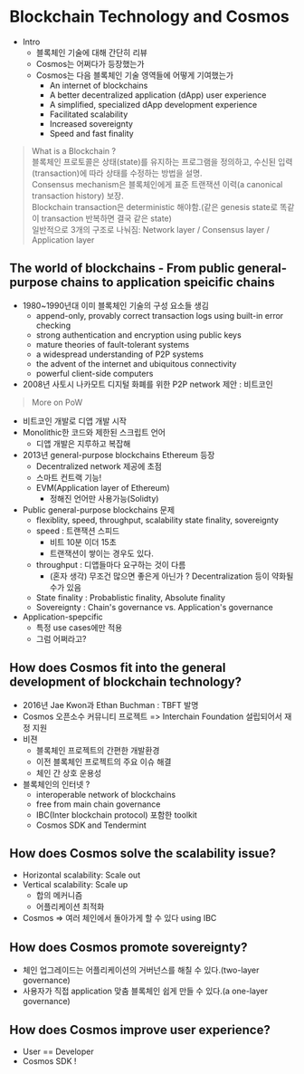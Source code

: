 # Blockchain Technology and Cosmos
- Intro
  - 블록체인 기술에 대해 간단히 리뷰
  - Cosmos는 어쩌다가 등장했는가
  - Cosmos는 다음 블록체인 기술 영역들에 어떻게 기여했는가
    - An internet of blockchains
    - A better decentralized application (dApp) user experience
    - A simplified, specialized dApp development experience
    - Facilitated scalability
    - Increased sovereignty
    - Speed and fast finality
> What is a Blockchain ?  
블록체인 프로토콜은 상태(state)를 유지하는 프로그램을 정의하고, 수신된 입력(transaction)에 따라 상태를 수정하는 방법을 설명.  
Consensus mechanism은 블록체인에게 표준 트랜잭션 이력(a canonical transaction history) 보장.  
Blockchain transaction은 deterministic 해야함.(같은 genesis state로 똑같이 transaction 반복하면 결국 같은 state)  
일반적으로 3개의 구조로 나눠짐: Network layer / Consensus layer / Application layer  

## The world of blockchains - From public general-purpose chains to application speicific chains
- 1980~1990년대 이미 블록체인 기술의 구성 요소들 생김
  - append-only, provably correct transaction logs using built-in error checking
  - strong authentication and encryption using public keys
  - mature theories of fault-tolerant systems
  - a widespread understanding of P2P systems
  - the advent of the internet and ubiquitous connectivity
  - powerful client-side computers
- 2008년 사토시 나카모트 디지털 화폐를 위한 P2P network 제안 : 비트코인  
> More on PoW
  - 비트코인 개발로 디앱 개발 시작
  - Monolithic한 코드와 제한된 스크립트 언어
    - 디앱 개발은 지루하고 복잡해
- 2013년 general-purpose blockchains Ethereum 등장
  - Decentralized network 제공에 초점
  - 스마트 컨트랙 기능!
  - EVM(Application layer of Ethereum)
    - 정해진 언어만 사용가능(Solidty)
- Public general-purpose blockchains 문제
  - flexiblity, speed, throughput, scalability state finality, sovereignty
  - speed : 트랜잭션 스피드
    - 비트 10분 이더 15초
    - 트랜잭션이 쌓이는 경우도 있다.
  - throughput : 디앱들마다 요구하는 것이 다름
    - (혼자 생각) 무조건 많으면 좋은게 아닌가 ? Decentralization 등이 약화될 수가 있음
  - State finality : Probablistic finality, Absolute finality
  - Sovereignty : Chain's governance vs. Application's governance
- Application-spepcific
  - 특정 use cases에만 적용
  - 그럼 어쩌라고?
  
## How does Cosmos fit into the general development of blockchain technology?
- 2016년 Jae Kwon과 Ethan Buchman : TBFT 발명
- Cosmos 오픈소수 커뮤니티 프로젝트 => Interchain Foundation 설립되어서 재정 지원
- 비젼
  - 블록체인 프로젝트의 간편한 개발환경
  - 이전 블록체인 프로젝트의 주요 이슈 해결
  - 체인 간 상호 운용성
- 블록체인의 인터넷 ?
  - interoperable network of blockchains
  - free from main chain governance
  - IBC(Inter blockchain protocol) 포함한 toolkit
  - Cosmos SDK and Tendermint

## How does Cosmos solve the scalability issue?
- Horizontal scalability: Scale out
- Vertical scalability: Scale up
  - 합의 메커니즘
  - 어플리케이션 최적화
- Cosmos => 여러 체인에서 돌아가게 할 수 있다 using IBC

## How does Cosmos promote sovereignty?
- 체인 업그레이드는 어플리케이션의 거버넌스를 해칠 수 있다.(two-layer governance)
- 사용자가 직접 application 맞춤 블록체인 쉽게 만들 수 있다.(a one-layer governance)

## How does Cosmos improve user experience?
- User == Developer
- Cosmos SDK !
